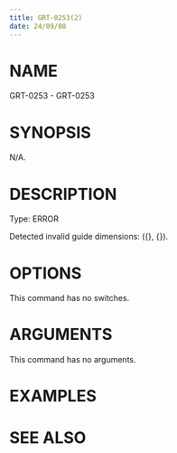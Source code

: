 ```yaml
---
title: GRT-0253(2)
date: 24/09/08
---
```


# NAME

GRT-0253 - GRT-0253

# SYNOPSIS

N/A.

# DESCRIPTION

Type: ERROR

Detected invalid guide dimensions: ({}, {}).

# OPTIONS

This command has no switches.

# ARGUMENTS

This command has no arguments.

# EXAMPLES

# SEE ALSO
